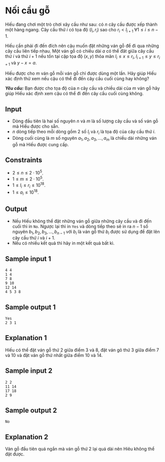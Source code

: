 # Nối cầu gỗ

Hiếu đang chơi một trò chơi xây cầu như sau: có $n$ cây cầu được xếp thành một hàng ngang. Cây cầu thứ $i$ có tọa độ $(l_i, r_i)$ sao cho $r_i < l_{i + 1} \; \forall 1 \le i \le n - 1$.

Hiếu cần phải đi đến đích nên cậu muốn đặt những ván gỗ để đi qua những cây cầu liên tiếp nhau. Một ván gỗ có chiều dài $a$ có thể đăt giữa cây cầu thứ $i$ và thứ $i + 1$ nếu tồn tại cặp tọa độ $(x, y)$ thỏa mãn $l_i \le x \le r_i, \; l_{i + 1} \le y \le r_{i + 1}$ và $y - x = a$.

Hiếu được cho $m$ ván gỗ mỗi ván gỗ chỉ được dùng một lần. Hãy giúp Hiếu xác định thử xem nếu cậu có thể đi đến cây cầu cuối cùng hay không?

***Yêu cầu:*** Bạn được cho tọa độ của $n$ cây cầu và chiều dài của $m$ ván gỗ hãy giúp Hiếu xác định xem cậu có thể đi đến cây cầu cuối cùng không.

## Input

- Dòng đầu tiên là hai số nguyên $n$ và $m$ là số lượng cây cầu và số ván gỗ mà Hiếu được cho sẵn.
- $n$ dòng tiếp theo mỗi dòng gồm $2$ số $l_i$ và $r_i$ là tọa độ của cây cầu thứ $i$.
- Dòng cuối cùng là $m$ số nguyên $a_1, a_2, a_3, \dots, a_m$ là chiều dài những ván gỗ mà Hiếu được cung cấp.

## Constraints

- $2 \le n \le 2 \cdot 10^5$.
- $1 \le m \le 2 \cdot 10^5$.
- $1 \le l_i \le r_i \le 10^18$.
- $1 \le a_i \le 10^18$.

## Output

- Nếu Hiếu không thể đặt những ván gỗ giữa những cây cầu và đi đến cuối thì in `No`. Ngược lại thì in `Yes` và dòng tiếp theo sẽ in ra $n - 1$ số nguyên $b_1, b_2, b_3, \dots, b_{n - 1}$ với $b_i$ là ván gỗ thứ $b_i$ được sử dụng để đặt lên cây cầu thứ $i$ và $i + 1$.
- Nếu có nhiều kết quả thì hãy in một kết quả bất kì.

## Sample input 1

```
4 4
1 4
7 8
9 10
12 14
4 5 3 8
```

## Sample output 1

```
Yes
2 3 1
```

## Explanation 1

Hiếu có thể đặt ván gỗ thứ $2$ giữa điểm $3$ và $8$, đặt ván gõ thứ $3$ giữa điểm $7$ và $10$ và đặt ván gỗ thứ nhất giữa điểm $10$ và $14$.

## Sample input 2

```
2 2
11 14
17 18
2 9
```

## Sample output 2

```
No
```

## Explanation 2

Ván gỗ đầu tiên quá ngắn mà ván gỗ thứ $2$ lại quá dài nên Hiêu không thể đặt được.
